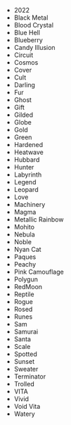 - 2022
- Black Metal
- Blood Crystal
- Blue Hell
- Blueberry
- Candy Illusion
- Circuit
- Cosmos
- Cover
- Cult
- Darling
- Fur
- Ghost
- Gift
- Gilded
- Globe
- Gold
- Green
- Hardened
- Heatwave
- Hubbard
- Hunter
- Labyrinth
- Legend
- Leopard
- Love
- Machinery
- Magma
- Metallic Rainbow
- Mohito
- Nebula
- Noble
- Nyan Cat
- Paques
- Peachy
- Pink Camouflage
- Polygun
- RedMoon
- Reptile
- Rogue
- Rosed
- Runes
- Sam
- Samurai
- Santa
- Scale
- Spotted
- Sunset
- Sweater
- Terminator
- Trolled
- VITA
- Vivid
- Void Vita
- Watery
